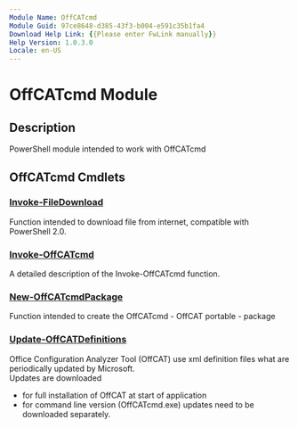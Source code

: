 ```yaml
---
Module Name: OffCATcmd
Module Guid: 97ce8648-d385-43f3-b004-e591c35b1fa4
Download Help Link: {{Please enter FwLink manually}}
Help Version: 1.0.3.0
Locale: en-US
---
```


# OffCATcmd Module
## Description
PowerShell module intended to work with OffCATcmd

## OffCATcmd Cmdlets
### [Invoke-FileDownload](Invoke-FileDownload.md)
Function intended to download file from internet, compatible with PowerShell 2.0.

### [Invoke-OffCATcmd](Invoke-OffCATcmd.md)
A detailed description of the Invoke-OffCATcmd function.

### [New-OffCATcmdPackage](New-OffCATcmdPackage.md)
Function intended to create the OffCATcmd - OffCAT portable - package

### [Update-OffCATDefinitions](Update-OffCATDefinitions.md)
Office Configuration Analyzer Tool (OffCAT) use xml definition files what are periodically updated by Microsoft.  
Updates are downloaded
- for full installation of OffCAT at start of application
- for command line version (OffCATcmd.exe) updates need to be downloaded separately.
